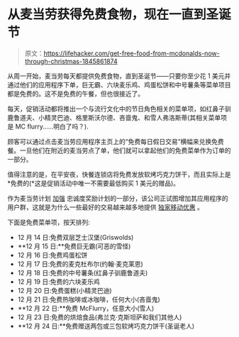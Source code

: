 # 从麦当劳获得免费食物，现在一直到圣诞节

> 原文：<https://lifehacker.com/get-free-food-from-mcdonalds-now-through-christmas-1845861874>

从周一开始，麦当劳每天都提供免费食物，直到圣诞节——只要你至少花 1 美元并通过他们的应用程序下单，巨无霸、六块麦乐鸡、鸡蛋松饼和中号薯条等菜单项目都是免费的。这不是免费的午餐，但也很接近了。



每天，促销活动都将推出一个与流行文化中的节日角色相关的菜单项，如红鼻子驯鹿鲁道夫、小精灵巴迪、格里斯沃尔德、吝啬鬼、和雪人弗洛斯蒂(其相关菜单项是 MC flurry……明白了吗？).

顾客可以通过点击麦当劳应用程序主页上的“免费每日假日交易”横幅来兑换免费餐。一旦他们在附近的麦当劳点了单，他们就可以拿起他们的免费菜单作为订单的一部分。

值得注意的是，在平安夜，快餐连锁店将免费发放软烤巧克力饼干，而且实际上是*免费的(*这是促销活动中唯一不需要最低购买 1 美元的赠品)。

作为麦当劳计划 [加强](https://nypost.com/2020/09/23/mcdonalds-is-quietly-working-on-its-first-ever-food-loyalty-program/) 忠诚度奖励计划的一部分，该公司正试图增加其应用程序的用户群，这就是为什么一些最好的交易越来越多地提供 [独家移动优惠](https://www.usatoday.com/story/money/food/2020/09/15/travis-scott-meal-mcdonalds-shortage-high-demand-cactus-jack/5811186002/) 。

下面是免费菜单项，按天排列:

*   12 月 14 日:免费双层芝士汉堡(Griswolds)
*   **12 月 15 日:**免费巨无霸(可恶的雪怪)
*   12 月 16 日:免费鸡蛋松饼
*   12 月 17 日:免费的麦克杜布尔(约翰·麦克莱恩)
*   12 月 18 日:免费的中号薯条(红鼻子驯鹿鲁道夫)
*   12 月 19 日:免费的六块麦乐鸡
*   12 月 20 日:免费蛋糕(小精灵巴迪)
*   12 月 21 日:免费热咖啡或冰咖啡，任何大小(吝啬鬼)
*   **12 月 22 日:**免费 McFlurry，任意大小(雪人)
*   12 月 23 日:免费的烘焙食品(弗兰克·克斯坦萨和我们其他人)
*   **12 月 24 日:**免费赠送两包或三包软烤巧克力饼干(圣诞老人)